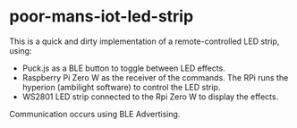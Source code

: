 # poor-mans-iot-led-strip

This is a quick and dirty implementation of a remote-controlled LED strip, using:
 * Puck.js as a BLE button to toggle between LED effects.
 * Raspberry Pi Zero W as the receiver of the commands. The RPi runs the hyperion (ambilight software) to control the LED strip.
 * WS2801 LED strip connected to the Rpi Zero W to display the effects.

Communication occurs using BLE Advertising.